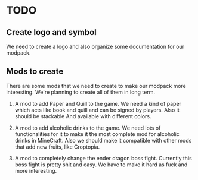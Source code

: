 # TODO

## Create logo and symbol
We need to create a logo and also organize some documentation for our modpack.

## Mods to create
There are some mods that we need to create to make our modpack more interesting.
We're planning to create all of them in long term.

1. A mod to add Paper and Quill to the game.
We need a kind of paper which acts like book and quill and can be signed by players.
Also it should be stackable
And available with different colors.

2. A mod to add alcoholic drinks to the game.
We need lots of functionalities for it to make it the most complete mod for alcoholic drinks in MineCraft.
Also we should make it compatible with other mods that add new fruits, like Croptopia.

3. A mod to completely change the ender dragon boss fight.
Currently this boss fight is pretty shit and easy. We have to make it hard as fuck and more interesting.

